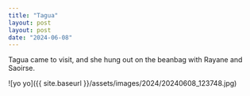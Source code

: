 ```yaml
---
title: "Tagua"
layout: post
layout: post
date: "2024-06-08"
---
```


Tagua came to visit, and she hung out on the beanbag with Rayane and Saoirse.

![yo yo]({{ site.baseurl }}/assets/images/2024/20240608_123748.jpg)
